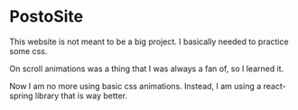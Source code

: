 # PostoSite

This website is not meant to be a big project. I basically needed to practice some css.

On scroll animations was a thing that I was always a fan of, so I learned it.

Now I am no more using basic css animations. Instead, I am using a react-spring library that is way better.
